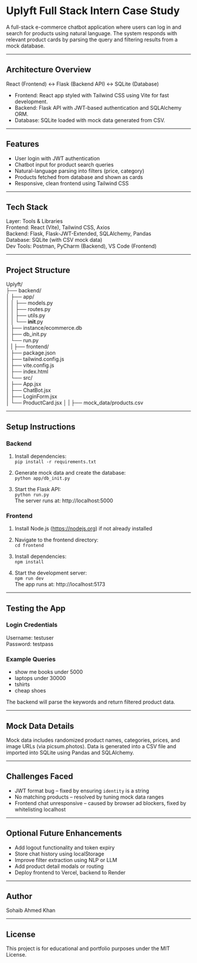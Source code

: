 # Uplyft Full Stack Intern Case Study

A full-stack e-commerce chatbot application where users can log in and search for products using natural language. The system responds with relevant product cards by parsing the query and filtering results from a mock database.

---

## Architecture Overview

React (Frontend) ↔ Flask (Backend API) ↔ SQLite (Database)

- Frontend: React app styled with Tailwind CSS using Vite for fast development.
- Backend: Flask API with JWT-based authentication and SQLAlchemy ORM.
- Database: SQLite loaded with mock data generated from CSV.

---

## Features

- User login with JWT authentication  
- Chatbot input for product search queries  
- Natural-language parsing into filters (price, category)  
- Products fetched from database and shown as cards  
- Responsive, clean frontend using Tailwind CSS  

---

## Tech Stack

Layer:       Tools & Libraries  
Frontend:    React (Vite), Tailwind CSS, Axios  
Backend:     Flask, Flask-JWT-Extended, SQLAlchemy, Pandas  
Database:    SQLite (with CSV mock data)  
Dev Tools:   Postman, PyCharm (Backend), VS Code (Frontend)  

---

## Project Structure

Uplyft/  
├── backend/  
│   ├── app/  
│   │   ├── models.py  
│   │   ├── routes.py  
│   │   ├── utils.py  
│   │   └── __init__.py  
│   ├── instance/ecommerce.db  
│   ├── db_init.py  
│   └── run.py  
│
|
├── frontend/  
│   ├── package.json  
│   ├── tailwind.config.js  
│   ├── vite.config.js  
│   ├── index.html  
│   └── src/  
│       ├── App.jsx  
│       ├── ChatBot.jsx  
│       ├── LoginForm.jsx  
│       └── ProductCard.jsx
│
|
├── mock_data/products.csv 

---

## Setup Instructions

### Backend

1. Install dependencies:  
   `pip install -r requirements.txt`

2. Generate mock data and create the database:  
   `python app/db_init.py`

3. Start the Flask API:  
   `python run.py`  
   The server runs at: http://localhost:5000

### Frontend

1. Install Node.js (https://nodejs.org) if not already installed

2. Navigate to the frontend directory:  
   `cd frontend`

3. Install dependencies:  
   `npm install`

4. Start the development server:  
   `npm run dev`  
   The app runs at: http://localhost:5173

---

## Testing the App

### Login Credentials

Username: testuser  
Password: testpass

### Example Queries

- show me books under 5000  
- laptops under 30000  
- tshirts  
- cheap shoes

The backend will parse the keywords and return filtered product data.

---

## Mock Data Details

Mock data includes randomized product names, categories, prices, and image URLs (via picsum.photos). Data is generated into a CSV file and imported into SQLite using Pandas and SQLAlchemy.

---

## Challenges Faced

- JWT format bug – fixed by ensuring `identity` is a string  
- No matching products – resolved by tuning mock data ranges  
- Frontend chat unresponsive – caused by browser ad blockers, fixed by whitelisting localhost 

---

## Optional Future Enhancements

- Add logout functionality and token expiry  
- Store chat history using localStorage  
- Improve filter extraction using NLP or LLM  
- Add product detail modals or routing  
- Deploy frontend to Vercel, backend to Render  

---

## Author

Sohaib Ahmed Khan

---

## License

This project is for educational and portfolio purposes under the MIT License.
